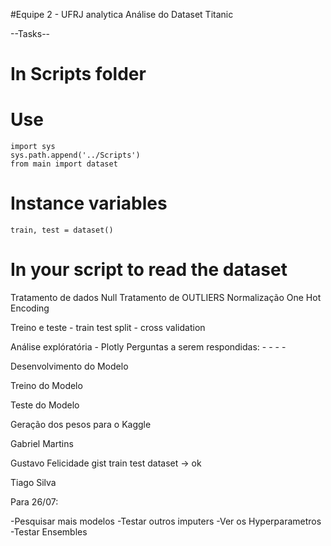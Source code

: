 #Equipe 2 - UFRJ analytica 
Análise do Dataset Titanic

--Tasks--

# In Scripts folder 
# Use
    import sys
    sys.path.append('../Scripts')
    from main import dataset
# Instance variables
    train, test = dataset()
# In your script to read the dataset

Tratamento de dados Null
Tratamento de OUTLIERS
Normalização One Hot Encoding

Treino e teste
    - train test split
    - cross validation



Análise explóratória - Plotly
Perguntas a serem respondidas:
    -
    -
    -
    -

Desenvolvimento do Modelo

Treino do Modelo


Teste do Modelo


Geração dos pesos para o Kaggle


Gabriel Martins

Gustavo Felicidade
    gist train test dataset -> ok

Tiago Silva


Para 26/07:

-Pesquisar mais modelos
-Testar outros imputers
-Ver os Hyperparametros
-Testar Ensembles 
